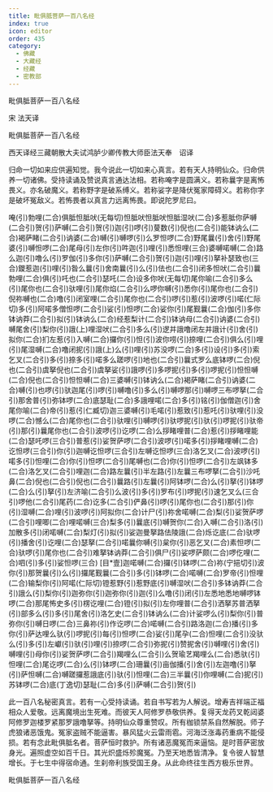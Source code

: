```yaml
---
title: 毗俱胝菩萨一百八名经
index: true
icon: editor
order: 435
category:
  - 佛藏
  - 大藏经
  - 经藏
  - 密教部
---
```


  毗俱胝菩萨一百八名经  

宋 法天译  

毗俱胝菩萨一百八名经  

西天译经三藏朝散大夫试鸿胪少卿传教大师臣法天奉　诏译  

归命一切如来应供遍知觉。我今说此一切如来心真言。若有天人持明仙众。归命供养一切诸佛。受持读诵及赞说真言通达法相。若称唵字是圆满义。若称曩字是离怖畏义。亦名破魔义。若称野字是破系缚义。若称娑字是降伏冤家障碍义。若称你字是破坏冤敌义。若怖畏者以真言力远离怖畏。即说陀罗尼曰。  

唵(引)勃哩(二合)俱胝怛胝吠(无每切)怛胝吠怛胝吠怛胝湿吠(二合)多惹胝你萨嚩(二合引)贺(引)萨嚩(二合引)贺(引)迦(引)啰(引)蓃数(引)倪也(二合引)能钵讷么(二合)褐萨睹(二合引)讷婆(二合)嚩(引)嚩啰(引)么罗怛啰(二合)野尾曩(引)舍(引)野尾婆(引)嚩怛啰(二合)尾母(引)左你(引)吽迦(引)哩(引)悉怛哩(三合)婆嚩喏嚩(二合)路么迦(引)噜么(引)罗伽(引)多你(引)萨嚩(二合引)贺(引)迦(引)哩(引)拏补瑟致也(三合)鑁惹迦(引)哩(引)昝么曩(引)舍南曩(引)么(引)佉也(二合引)闭多怛吠(二合引)曩勃哩(二合)俱(引)吒也(二合引)瑟吒(二合)设多你吠(无每切)尾你喻(二合引)多么(引)尾你也(二合引)驮哩(引)尾你焰(二合引)么啰你嚩(引)悉你(引)尾你也(二合引)倪祢嚩也(二合)噜(引)闭室哩(二合引)尾你也(二合引)啰(引)惹(引)波啰(引)喏(仁际切)多(引)阿喏多僧怛啰(二合引)娑(引)怛啰(二合)娑你(引)尾觐曩(二合)伽(引)多你钵讷莽(二合引)拟(引)钵讷么(二合)经惹梨计(二合引)钵讷母(二合引)讷婆(二合引)嚩尾舍(引)梨你(引)誐(上)哩湿吠(二合引)多么(引)逻并誐噜闭左并誐计(引)舍(引)拟你(二合)扪左惹(引)入嚩(二合)攞你(引)怛(引)波你唠(引)捺哩(二合引)俱么(引)哩(引)尾湿嚩(二合)噜闭抳(引)誐(上)么(引)哩(引)苏没啰(二合)多(引)设(引)多(引)索乞叉(二合引)多(引)捺多(引)喏多么蹉啰(引)地也(二合引)曩式罗么底钵啰(二合)倪也(二合引)虞拏倪也(二合引)虞拏娑(引)誐啰(引)多啰抳(引)多(引)啰抳(引)怛怛嚩(二合)倪也(二合引)怛怛嚩(二合)三婆嚩(引)钵讷么(二合)褐萨睹(二合引)讷婆(二合)嚩(引)也啰(引)驮迦尾(引)啰(引)嚩噜(引)多么(引)嚩啰那(引)嚩啰三布啰拏(二合引)那舍普(引)弥钵啰(二合)底瑟耻(二合)多誐哩喏(二合)多(引)铭(引)伽僧迦(引)舍尾你喻(二合)帝(引)惹(引仁臧切)迦三婆嚩(引)毛喏(引)惹致(引)惹吒(引)驮哩(引)没啰(二合)憾么(二合)尾你也(二合引)驮哩(引)嚩啰(引)驮啰抳(引)驮(引)啰抳(引)驮帝(引)那(引)曩尾你也(二合引)波啰(引)讫啰(二合)么拶睹哩普(二合)惹(引)拶睹哩能(二合)瑟吒啰(三合引)普惹(引)娑贺萨啰(二合引)波啰(引)喏多(引)拶睹哩嚩(二合)讫怛啰(三合引)你(引)迦嚩讫怛啰(三合引)左嚩讫怛啰(三合)洛乞叉(二合)波啰(引)喏多(引)怛哩(二合)你(引)怛啰(二合引)尾嚩也(二合)你(引)怛啰(二合引)左飒钵多(二合)洛乞叉(二合引)哩迦(二合)路左曩(引)半左路(引)左曩三布啰拏(二合引)沙吒鼻(二合)倪也(二合引)倪也(二合引)曩路(引)左曩(引)阿钵啰(二合)么(引)拏(引)钵啰(二合)么(引)拏(引)左济喻(二合引)么波(引)多(引)罗布(引)啰抳(引)速乞叉么(三合引)啰他(二合引)尾药(二合)讫多(二合引)俨鼻(引)啰(引)尾你也(二合引)那(引)你(引)湿嚩(二合)哩(引)波啰(引)阿拟你(二合)计尸(引)祢舍喏嚩(二合)梨(引)娑贺萨啰(二合引)哩唧(二合)哩喏嚩(三合)梨多(引)曩底(引)嚩贺你(二合)入嚩(二合引)洛(引)加散多(引)闭喏嚩(二合)梨灯(引)拟(引)娑迦曼拏路佉陵誐(二合)烁讫底(二合)驮啰(引)播舍(引)讫哩(二合)瑟拏(二合引)喏曩你嚩(引)枲你(引)恶乞叉(二合)素怛啰(二合)驮啰(引)尾你也(二合引)难拏钵讷莽(二合引)俱尸(引)娑啰萨颇(二合)啰仡哩(二合)呬(引)多(引)娑怛啰(三合) [目*壹]迦喏嚩(二合)攞(引)钵啰(二合)祢(宁挹切引)波你(引)那贺曩(引)么(引)攞尾觐曩(二合引)多(引)钵啰(二合)喏嚩(二合)罗帝(引)怛哩(二合)输梨你(引)阿喏(仁际切)镫惹野(引)惹野底(引)嚩湿吠(二合引)多钵讷莽(二合引)誐么(引)梨你(引)迦弥你(引)迦弥你(引)迦(引)么噜(引)闭(引)左悉地悉地嚩啰钵啰(二合)那尾怖史多(引)楞讫哩(二合)镫(引)拟(引)左你哩普(二合引)洒拏苏普洒拏(引)部多么(引)多(引)尾舍(引)洛乞史(二合引)钵讷么(二合)计娑啰么(引)梨你(引)普弥你(引)嚩日啰(二合)三鼻祢(引)作讫啰(二合)喏嚩(二合引)路洛迦(二合)播(引)多你(引)萨达哩么驮(引)啰抳(引)每(引)怛啰(二合)娑(引)尾孕(二合)怛哩(二合引)没驮么(引)多(引)左巘(引)驮(引)哩(引)捺啰(二合引)弥抳(引)赞抳舍(引)嚩哩(引)舍(引)嚩哩(引)母你(引)娑贺萨啰(二合引)羯哩么(二合引)么贺瑜艺羯哩么(二合)悉驮(引)怛哩(二合)尾讫啰(二合)么(引)钵啰(二合)珊曩(引)亩伽播(引)舍(引)左迦噜(引)拏(引)萨怛嚩(二合)嚩蹉攞惹誐底(引)驮(引)怛哩(二合)三半曩(引)你哩嚩(二合)抳(引)苏钵啰(二合)底(丁逸切)瑟耻(二合)多(引)萨嚩(二合引)贺(引)  

此一百八名秘密真言。若有一心受持读诵。若自书写若为人解说。增寿吉祥端正福相众人爱敬。远离魔境出生死难。而彼天人阿修罗恭敬供养。复得天龙药叉乾闼婆阿修罗迦楼罗紧那罗誐噜拏等。持明仙众尊重赞叹。所有枷锁禁系自然解脱。师子虎狼诸恶饿鬼。冤家盗贼不能逼害。暴风猛火云雷雨雹。河海泛涨毒药重病不能侵损。若有念此毗俱胝名者。菩萨恒时救护。所有诸恶魔冤而来逼恼。是时菩萨密放身光。遍照虚空如百千日。其光炽盛烁殄魔冤。乃至天地悉皆清净。复令彼人智慧增长。于七生中得宿命通。生刹帝利族受国王身。从此命终往生西方极乐世界。  

毗俱胝菩萨一百八名经  
